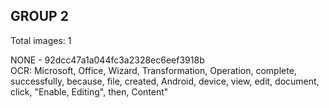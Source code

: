 ## GROUP 2
Total images: 1  

NONE - 92dcc47a1a044fc3a2328ec6eef3918b  
OCR: Microsoft, Office, Wizard, Transformation, Operation, complete, successfully, because, file, created, Android, device, view, edit, document, click, "Enable, Editing", then, Content"  

